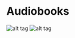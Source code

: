# Audiobooks


![alt tag](http://habrastorage.org/files/508/36e/85d/50836e85d93941c68899a79cc864fa63.png) ![alt tag](http://habrastorage.org/files/a8c/709/8f4/a8c7098f4f2442f69e63e976debd7213.png)
